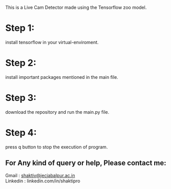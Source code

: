 This is a Live Cam Detector made using the Tensorflow zoo model.

# Step 1:
install tensorflow in your virtual-enviroment.

# Step 2:
install important packages mentioned in the main file.

# Step 3:
download the repository and run the main.py file.

# Step 4:
press q button to stop the execution of program.

## For Any kind of query or help, Please contact me:
Gmail : shaktiv@jecjabalpur.ac.in </br>
Linkedin : linkedin.com/in/shaktipro
